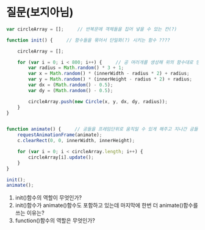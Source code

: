 # 질문(보지아님)    
```javascript 
var circleArray = [];     // 반복문에 객체들을 집어 넣을 수 있는 칸(?)

function init() {     // 함수들을 묶어서 단일화(?) 시키는 함수 ????

    circleArray = [];

    for (var i = 0; i < 800; i++) {     // 공 여러개를 생성해 위의 함수대로 만드는 반복문 
        var radius = Math.random() * 3 + 1;
        var x = Math.random() * (innerWidth - radius * 2) + radius;
        var y = Math.random() * (innerHeight - radius * 2) + radius;
        var dx = (Math.random() - 0.5);
        var dy = (Math.random() - 0.5);

        circleArray.push(new Circle(x, y, dx, dy, radius));
    }
}


function animate() {     // 공들을 프레임단위로 움직일 수 있게 해주고 지나간 공들이 사라지게 해 깔끔하게 하는 함수
    requestAnimationFrame(animate);
    c.clearRect(0, 0, innerWidth, innerHeight);

    for (var i = 0; i < circleArray.length; i++) {
        circleArray[i].update();
    }
}

init();
animate();

```
1. init()함수의 역할이 무엇인가?
2. init()함수가 animate()함수도 포함하고 있는데 마지막에 한번 더 animate()함수를 쓰는 이유는?
3. function()함수의 역할은 무엇인가?
